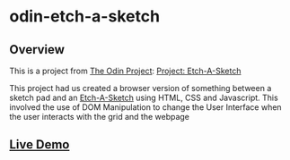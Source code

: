 # odin-etch-a-sketch

## Overview

This is a project from [The Odin Project](https://theodinproject.com): [Project: Etch-A-Sketch](https://www.theodinproject.com/lessons/foundations-etch-a-sketch)

This project had us created a browser version of something between a sketch pad and an [Etch-A-Sketch](https://en.wikipedia.org/wiki/Etch_A_Sketch) using HTML, CSS and Javascript. This involved the use of DOM Manipulation to change the User Interface when the user interacts with the grid and the webpage

## [Live Demo](https://johnferrancol.github.io/odin-etch-a-sketch/)
